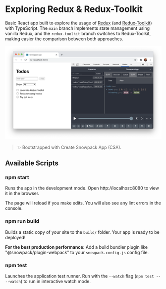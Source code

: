 # Exploring Redux & Redux-Toolkit

Basic React app built to explore the usage of [Redux](https://redux.js.org) (and [Redux-Toolkit](https://redux-toolkit.js.org)) with TypeScript. The `main` branch implements state management using vanilla Redux, and the `redux-toolkit` branch switches to Redux-Toolkit, making easier the comparison between both approaches.

![screenshot](./docs/screenshot.png)

> ✨ Bootstrapped with Create Snowpack App (CSA).

## Available Scripts

### npm start

Runs the app in the development mode.
Open http://localhost:8080 to view it in the browser.

The page will reload if you make edits.
You will also see any lint errors in the console.

### npm run build

Builds a static copy of your site to the `build/` folder.
Your app is ready to be deployed!

**For the best production performance:** Add a build bundler plugin like "@snowpack/plugin-webpack" to your `snowpack.config.js` config file.

### npm test

Launches the application test runner.
Run with the `--watch` flag (`npm test -- --watch`) to run in interactive watch mode.

